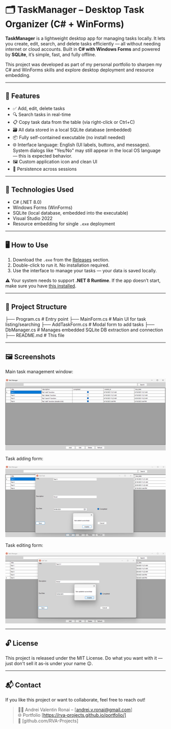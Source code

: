 # 🗂️ TaskManager – Desktop Task Organizer (C# + WinForms)

**TaskManager** is a lightweight desktop app for managing tasks locally. It lets you create, edit, search, and delete tasks efficiently — all without needing internet or cloud accounts. Built in **C# with Windows Forms** and powered by **SQLite**, it’s simple, fast, and fully offline.

This project was developed as part of my personal portfolio to sharpen my C# and WinForms skills and explore desktop deployment and resource embedding.

---

## 🔧 Features

- ✅ Add, edit, delete tasks
- 🔍 Search tasks in real-time
- 📋 Copy task data from the table (via right-click or Ctrl+C)
- 🗃️ All data stored in a local SQLite database (embedded)
- 📦 Fully self-contained executable (no install needed)
- 🌐 Interface language: English (UI labels, buttons, and messages). System dialogs like "Yes/No" may still appear in the local OS language — this is expected behavior.    
- 🖼️ Custom application icon and clean UI
- 💾 Persistence across sessions

---

## 🚀 Technologies Used

- C# (.NET 8.0)
- Windows Forms (WinForms)
- SQLite (local database, embedded into the executable)
- Visual Studio 2022
- Resource embedding for single `.exe` deployment

---

## 🖥️ How to Use

1. Download the `.exe` from the [Releases](https://github.com/yourusername/TaskManager/releases) section.
2. Double-click to run it. No installation required.
3. Use the interface to manage your tasks — your data is saved locally.

⚠️ Your system needs to support **.NET 8 Runtime**. If the app doesn’t start, make sure you have [this installed](https://dotnet.microsoft.com/en-us/download/dotnet/8.0/runtime).

---

## 📁 Project Structure

├── Program.cs # Entry point
├── MainForm.cs # Main UI for task listing/searching
├── AddTaskForm.cs # Modal form to add tasks
├── DbManager.cs # Manages embedded SQLite DB extraction and connection
├── README.md # This file

---
## 🖼️ Screenshots
Main task management window:

![Main Window](assets/main_window.png)

Task adding form:

![Add Task](assets/add_task.png)

Task editing form:

![Edit Task](assets/edit_task.png)

---

## 🔓 License

This project is released under the MIT License. Do what you want with it — just don't sell it as-is under your name 😉.

---

## 📬 Contact

If you like this project or want to collaborate, feel free to reach out!

> 👨‍💻 Andrei Valentin Ronai – [andrei.v.ronai@gmail.com]  
> 🌐 Portfolio [https://rva-projects.github.io/portfolio/]  
> 🐙 [github.com/RVA-Projects]
